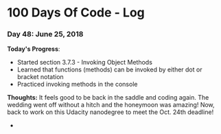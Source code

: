 # 100 Days Of Code - Log

### Day 48: June 25, 2018

**Today's Progress**: 
* Started section 3.7.3 - Invoking Object Methods
* Learned that functions (methods) can be invoked by either dot or bracket notation 
* Practiced invoking methods in the console


**Thoughts:** It feels good to be back in the saddle and coding again.  The wedding went off without a hitch and the honeymoon was amazing!  Now, back to work on this Udacity nanodegree to meet the Oct. 24th deadline!

*
